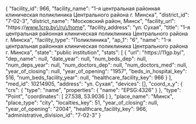 {
    "facility_id": 966,
    "facility_name": "1-я центральная районная клиническая поликлиника Центрального района г. Минска",
    "district_id": "7-02-3",
    "district_name": "Московский район, Минск",
    "facility_url": "https:\/\/www.1crp.by\/ru\/home",
    "facility_address": "ул. Сухая",
    "title": "1-я центральная районная клиническая поликлиника Центрального района г. Минска",
    "facility_type": "Поликлиника",
    "ap_1": "6",
    "name": "1-я центральная районная клиническая поликлиника Центрального района г. Минска",
    "state": "public institution",
    "stats": [
        {
            "url": "https:\/\/11gp.by\/",
            "dep_name": null,
            "date_year": null,
            "num_beds_dep": null,
            "num_deps_year": null,
            "num_doctors_dep": null,
            "num_doctors_med": null,
            "year_of_closing": null,
            "year_of_opening": "1957",
            "beds_in_hospital_key": 516,
            "num_beds_facility_year": null,
            "healthcare_facility_key": 966
        }
    ],
    "med_id": 10214905,
    "address": "ул. Сухая",
    "devices": [],
    "coord_x_y": {
        "crs": {
            "type": "name",
            "properties": {
                "name": "EPSG:4326"
            }
        },
        "type": "Point",
        "coordinates": [
            27.538,
            53.9036
        ]
    },
    "place_name": "Минск",
    "place_type": "city",
    "localties_key": 51,
    "year_of_closing": null,
    "year_of_opening": "2004",
    "healthcare_facility_key": 966,
    "administrative_division_id": "7-02-3"
}